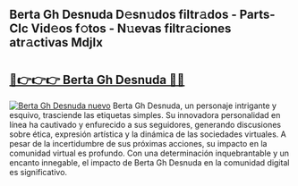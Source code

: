 ## Berta Gh Desnuda D𝚎sn𝚞dos filtr𝚊dos - Parts-CIc Vid𝚎os f𝚘tos - N𝚞evas filtr𝚊ciones atr𝚊ctivas MdjIx

# <h2><a href="http://mb6zhy.tromn.icu/?c=Berta+Gh+Desnuda">🔗👉👉👉 Berta Gh Desnuda 🔗🔗</a></h2>

[![Berta Gh Desnuda nuevo](https://i.imgur.com/pEAQMta.gif)](http://mb6zhy.tromn.icu/?c=Berta+Gh+Desnuda)
Berta Gh Desnuda, un personaje intrigante y esquivo, trasciende las etiquetas simples. Su innovadora personalidad en línea ha cautivado y enfurecido a sus seguidores, generando discusiones sobre ética, expresión artística y la dinámica de las sociedades virtuales. A pesar de la incertidumbre de sus próximas acciones, su impacto en la comunidad virtual es profundo. Con una determinación inquebrantable y un encanto innegable, el impacto de Berta Gh Desnuda en la comunidad digital es significativo.
